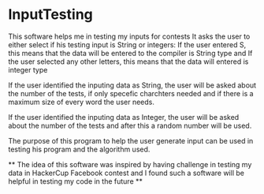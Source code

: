 # InputTesting
This software helps me in testing my inputs for contests
It asks the user to either select if his testing input is String or integers: 
If the user entered S, this means that the data will be entered to the compiler is String type 
and 
If the user selected any other letters, this means that the data will entered is integer type

If the user identified the inputing data as String, the user will be asked about the number of the tests, if only specefic charchters needed and if there is a maximum size of every word the user needs.

If the user identified the inputing data as Integer, the user will be asked about the number of the tests and after this a random number will be used.

The purpose of this program to help the user generate input can be used in testing his program and the algorithm used.

** The idea of this software was inspired by having challenge in testing my data in HackerCup Facebook contest and I found such a software will be helpful in testing my code in the future **
